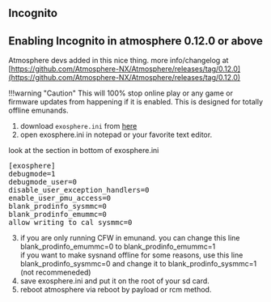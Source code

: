 ## Incognito


## Enabling Incognito in atmosphere 0.12.0 or above 
Atmosphere devs added in this nice thing.
more info/changelog at [https://github.com/Atmosphere-NX/Atmosphere/releases/tag/0.12.0](https://github.com/Atmosphere-NX/Atmosphere/releases/tag/0.12.0)

!!!warning "Caution"
	This will 100% stop online play or any game or firmware updates from happening if it is enabled. 
	This is designed for totally offline emunands.   
	
1. download `exosphere.ini` from [here](https://raw.githubusercontent.com/Atmosphere-NX/Atmosphere/master/config_templates/exosphere.ini)
2. open exosphere.ini in notepad or your favorite text editor.  

look at the section in bottom of exosphere.ini

<pre>
[exosphere]
debugmode=1
debugmode_user=0
disable_user_exception_handlers=0
enable_user_pmu_access=0
blank_prodinfo_sysmmc=0
blank_prodinfo_emummc=0
allow_writing_to_cal_sysmmc=0
</pre>


3. if you are only running CFW in emunand.  you can change this line blank_prodinfo_emummc=0 to blank_prodinfo_emummc=1  
   if you want to make sysnand offline for some reasons, use this line blank_prodinfo_sysmmc=0 and change it to blank_prodinfo_sysmmc=1 (not recommeneded)
4. save exosphere.ini and put it on the root of your sd card.   
5. reboot atmosphere via reboot by payload or rcm method.   




<!--
!!! danger "Warning:" 	
	- Incoginito_RCM is dangerous and will wipe serial and parts of your prodinfo in your switch nand.  It will make your switch totally offline and wont be able to access Nintendo services at all.      
	- it is same as Super Ban.  it will not be able to do normal firmware updates.   
	- Make sure you do your NAND backup before doing incognito.   
	- Do NAND back up, if you have not done your nand backup.  The nand backup guide is [here](/../extras/nandbackup)
	- I know several people who made their switches "Super Banned" due to running incognito without doing prodinfo and nand backups.  
	- one person sent his console to Nintendo and get patched unit.   
	- very important to select emummc to incognito if you want to make your emummc totally offline and keep sysnand clean and online.   
	
## What is Incognito_RCM	

This is from their github.  
Incognito_RCM is a bare metal Nintendo Switch payload that derives encryption keys for de- and encrypting PRODINFO partition (sysnand and emummc) and wiping personal information from your Nintendo Switch as to go online while worrying slightly less about a ban.
It has a builtin backup and restore functionality.

It is heavily based on [Lockpick_RCM](https://github.com/shchmue/Lockpick_RCM) and takes inspiration from [incognito](https://github.com/blawar/incognito).

Massive Thanks to CTCaer, shchmue and blawar!

This project is in early stage, so have a nand backup!!

Usage
=
* Launch Incoginito_RCM.bin using your favorite payload injector
* Use menu to make a backup! (Will be written to `sd:/prodinfo_sysnand.bin` and `sd:/prodinfo_emunand.bin` respectively)
* Choose Incognito (emuMMC) to wipe personal information from your emunand/emuMMCs
* If you ever want to revert, choose restore menu points
	
Screenshots
=

Main            |  Incognito
:-------------------------:|:-------------------------:
![](/extras/incognito/main.png)  |  ![](/extras/incognito/incognito.png)

Backup            |  Restore
:-------------------------:|:-------------------------:
![](/extras/incognito/backup.png)  |  ![](/extras/incognito/restore.png)





### What you need:
- The <a href="https://github.com/jimzrt/Incognito_RCM/releases" target="_blank">Incognito_RCM</a> Payload

### Instructions:

!!! tip ""
    1. Copy `Incognito_RCM.bin` to the `/bootloader/payloads` folder on your SD card	
    2. Enter RCM and inject the Hekate payload
	3. Tap the `Payloads` option, then press Incognito_RCM.bin.
	4. Backup both sysnand and emummc prodinfos by selecting Backup in the menu
	5. reboot back to RCM and put your sd card in your computer.   
	6. copy the `sd:/prodinfo_sysnand.bin` and `sd:/prodinfo_emunand.bin` files and save them in safe place.  best to keep them with where you keep your nand backups.   
	7. put sd card back in your switch.  
    8. inject the Hekate payload
	9. Choose Incognito (emuMMC) to wipe personal information from your emunand/emuMMCs
	10. reboot back to RCM AND Inject the fusee.bin to boot atmosphere.  
	11. go to system settings and check the serial info. it should be blank like in the image below here.     



![](/extras/incognito/after.png)

-->













